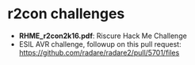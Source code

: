 # r2con challenges

* __RHME_r2con2k16.pdf__: Riscure Hack Me Challenge
* ESIL AVR challenge, followup on this pull request: https://github.com/radare/radare2/pull/5701/files
